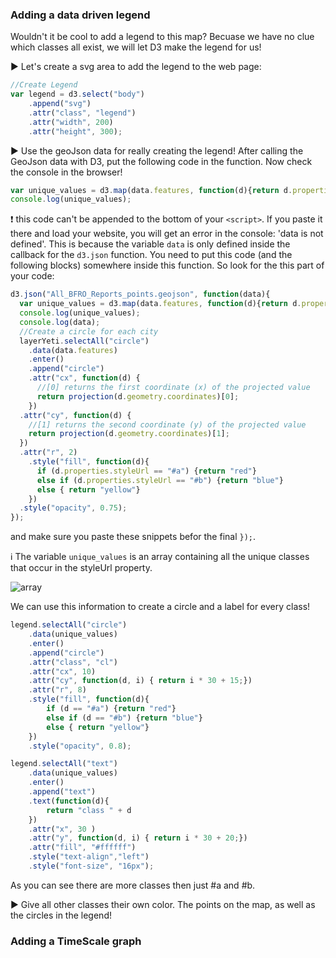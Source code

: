 ### Adding a data driven legend

Wouldn't it be cool to add a legend to this map? Becuase we have no clue which classes all exist, we will let D3 make the legend for us!

:arrow_forward: Let's create a svg area to add the legend to the web page:

``` js
//Create Legend
var legend = d3.select("body")
	.append("svg")
	.attr("class", "legend")
	.attr("width", 200)
	.attr("height", 300);
```

:arrow_forward: Use the geoJson data for really creating the legend! After calling the GeoJson data with D3, put the following code in the function. Now check the console in the browser! 


``` js
var unique_values = d3.map(data.features, function(d){return d.properties.styleUrl;}).keys();
console.log(unique_values);
``` 

:exclamation: this code can't be appended to the bottom of your `<script>`. If you paste it there and load your website, you will get an error in the console: 'data is not defined'. This is because the variable `data` is only defined inside the callback for the `d3.json` function. You need to put this code (and the following blocks) somewhere inside this function. So look for the this part of your code:

```js
d3.json("All_BFRO_Reports_points.geojson", function(data){
  var unique_values = d3.map(data.features, function(d){return d.properties.styleUrl;}).keys();
  console.log(unique_values);
  console.log(data);
  //Create a circle for each city
  layerYeti.selectAll("circle")
    .data(data.features)
    .enter()
    .append("circle")
    .attr("cx", function(d) {
      //[0] returns the first coordinate (x) of the projected value
      return projection(d.geometry.coordinates)[0];
    })
  .attr("cy", function(d) {
    //[1] returns the second coordinate (y) of the projected value
    return projection(d.geometry.coordinates)[1];
  })
  .attr("r", 2)
    .style("fill", function(d){
      if (d.properties.styleUrl == "#a") {return "red"}
      else if (d.properties.styleUrl == "#b") {return "blue"}
      else { return "yellow"}
    })
  .style("opacity", 0.75);
});
```

and make sure you paste these snippets befor the final `});`.

:information_source: The variable `unique_values` is an array containing all the unique classes that occur in the styleUrl property. 

![array](img/array.png)

We can use this information to create a circle and a label for every class! 

``` js
legend.selectAll("circle")
	.data(unique_values)
	.enter()
	.append("circle")
	.attr("class", "cl")
	.attr("cx", 10)
	.attr("cy", function(d, i) { return i * 30 + 15;})
	.attr("r", 8)
	.style("fill", function(d){
		if (d == "#a") {return "red"}
		else if (d == "#b") {return "blue"}
		else { return "yellow"}
	})
	.style("opacity", 0.8);

legend.selectAll("text")
	.data(unique_values)
	.enter()
	.append("text")
	.text(function(d){
		return "class " + d 
	})
	.attr("x", 30 )
	.attr("y", function(d, i) { return i * 30 + 20;})
	.attr("fill", "#ffffff")
	.style("text-align","left")
	.style("font-size", "16px");
``` 

As you can see there are more classes then just #a and #b. 

:arrow_forward: Give all other classes their own color. The points on the map, as well as the circles in the legend!

### Adding a TimeScale graph

